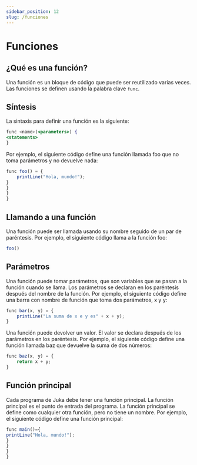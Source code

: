 ```yaml
---
sidebar_position: 12
slug: /funciones
---
```


# Funciones

## ¿Qué es una función?

Una función es un bloque de código que puede ser reutilizado varias veces. Las funciones se definen usando la palabra clave `func`.

## Síntesis

La sintaxis para definir una función es la siguiente:

```jsx
func <name>(<parameters>) {
<statements>
}
```

Por ejemplo, el siguiente código define una función llamada foo que no toma parámetros y no devuelve nada:

```jsx
func foo() = {
    printLine("Hola, mundo!");
}
}
}
}
```

## Llamando a una función

Una función puede ser llamada usando su nombre seguido de un par de paréntesis. Por ejemplo, el siguiente código llama a la función foo:
```jsx
foo()
```

## Parámetros
Una función puede tomar parámetros, que son variables que se pasan a la función cuando se llama. Los parámetros se declaran en los paréntesis después del nombre de la función. Por ejemplo, el siguiente código define una barra con nombre de función que toma dos parámetros, x y y:

```jsx
func bar(x, y) = {
    printLine("La suma de x e y es" + x + y);
}
```

Una función puede devolver un valor. El valor se declara después de los parámetros en los paréntesis. Por ejemplo, el siguiente código define una función llamada baz que devuelve la suma de dos números:

```jsx
func baz(x, y) = {
    return x + y;
}
```

## Función principal

Cada programa de Juka debe tener una función principal. La función principal es el punto de entrada del programa. La función principal se define como cualquier otra función, pero no tiene un nombre. Por ejemplo, el siguiente código define una función principal:

```jsx
func main()={
printLine("Hola, mundo!");
}
}
}
}
```


